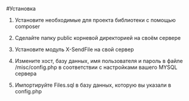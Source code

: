 #Установка

1. Установите необходимые для проекта библиотеки с помощью composer

2. Сделайте папку public корневой директорией на своём сервере

3. Установите модуль X-SendFile на свой сервер 

4. Измените хост, базу данных, имя пользователя и пароль в файле /misc/config.php в соответствии с настройками вашего MYSQL сервера

5. Импортируйте Files.sql в базу данных, которую вы указали в config.php